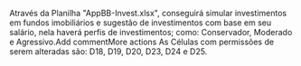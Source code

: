 Através da Planilha "AppBB-Invest.xlsx", conseguirá simular investimentos em fundos imobiliários e sugestão de investimentos com base em seu salário, nela haverá perfis de investimentos; como: Conservador, Moderado e Agressivo.Add commentMore actions
As Células com permissões de serem alteradas são: D18, D19, D20, D23, D24 e D25. 
